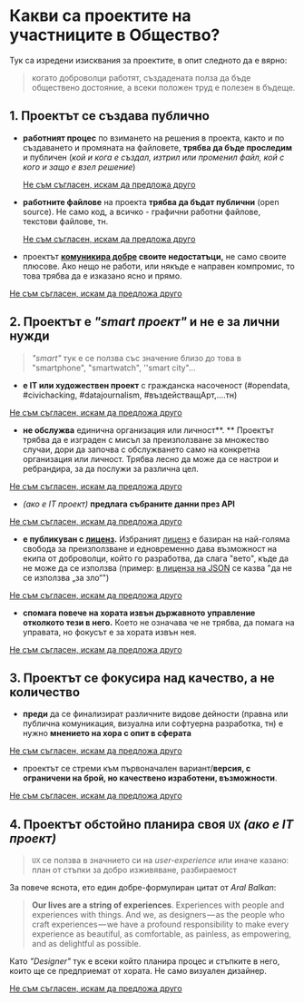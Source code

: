 
<a id="o-projects"></a>

# Какви са проектите на участниците в Общество?
Тук са изредени изисквания за проектите, в опит следното да е вярно:

> когато доброволци работят, създадената полза да бъде обществено достояние, а всеки положен труд е полезен в бъдеще.

## 1. Проектът се създава публично
- **работният процес** по взимането на решения в проекта, както и по създаването и промяната на файловете, **трябва да бъде проследим** и публичен (*кой и кога е създал, изтрил или променил файл, кой с кого и защо е взел решение*)

  [Не съм съгласен, искам да предложа друго](../checklists/discuss.md#readme)

- **работните файлове** на проекта **трябва да бъдат публични** (open source). Не само код, а всичко - графични работни файлове, текстови файлове, тн.

  [Не съм съгласен, искам да предложа друго](../checklists/discuss.md#readme)

-  проектът **[комуникира добре](communication.md) своите недостатъци,** не само своите плюсове. Ако нещо не работи, или някъде е направен компромис, то това трябва да е  изказано ясно и прямо.

  [Не съм съгласен, искам да предложа друго](../checklists/discuss.md#readme)

## 2. Проектът е *"smart проект"* и не е за лични нужди
> *"smart"* тук е се ползва със значение близо до това в "smartphone", "smartwatch", ''smart city"...

  -   **е IT или художествен проект** с гражданска насоченост
  (#opendata, #civichacking, #datajournalism, #въздействащАрт,....тн)

  [Не съм съгласен, искам да предложа друго](../checklists/discuss.md#readme)

  -   **не обслужва** единична организация или личност**. ** Проектът
  трябва да е изграден с мисъл за преизползване за множество случаи,
  дори да започва с обслужването само на конкретна организация или
  личност. Трябва лесно да може да се настрои и ребрандира, за да
  послужи за различна цел.

  [Не съм съгласен, искам да предложа друго](../checklists/discuss.md#readme)

  -   *(ако е IT проект)* **предлага събраните данни през API**

  [Не съм съгласен, искам да предложа друго](../checklists/discuss.md#readme)

  -   **е публикуван с [лиценз](licenses.md#readme).** Избраният [лиценз](licenses.md#readme) е базиран на най-голяма свобода за преизползване и едновременно дава възможност на екипа от доброволци, който го разработва, да слага "вето", къде да не може да се използва (пример: [в лиценза на JSON](http://www.json.org/license.html) се казва "да не се използва „за зло“")

  [Не съм съгласен, искам да предложа друго](../checklists/discuss.md#readme)

  -   **спомага повече на хората извън държавното управление отколкото
  тези в него.** Което не означава че не трябва, да помага на управата,
  но фокусът е за хората извън нея.

  [Не съм съгласен, искам да предложа друго](../checklists/discuss.md#readme)

## 3. Проектът се фокусира над качество, а не количество

  -   **преди** да се финализират различните видове дейности (правна или публична комуникация, визуална или софтуерна разработка, тн) е нужно **мнението на хора с опит в сферата**

  [Не съм съгласен, искам да предложа друго](../checklists/discuss.md#readme)

  -  проектът се стреми към първоначален вариант/**версия, с ограничени на брой, но качествено изработени, възможности**. 

  [Не съм съгласен, искам да предложа друго](../checklists/discuss.md#readme)

<a id="o-ux"></a>

## 4. Проектът обстойно планира своя `UX` *(ако е IT проект)*
> `UX` се ползва в значнието си на *user-experience* или иначе казано: план от стъпки за добро изживяване, разбираемост

За повече яснота, ето един добре-формулиран цитат от *Aral Balkan*:

> **Our lives are a string of experiences**. Experiences with people and experiences with things. And we, as designers — as the people who craft experiences — we have a profound responsibility to make every experience as beautiful, as comfortable, as painless, as empowering, and as delightful as possible.

Като *"Designer"* тук е всеки който планира процес и стъпките в него, които ще се предприемат от хората. Не само визуален дизайнер.

[Не съм съгласен, искам да предложа друго](../checklists/discuss.md#readme)
